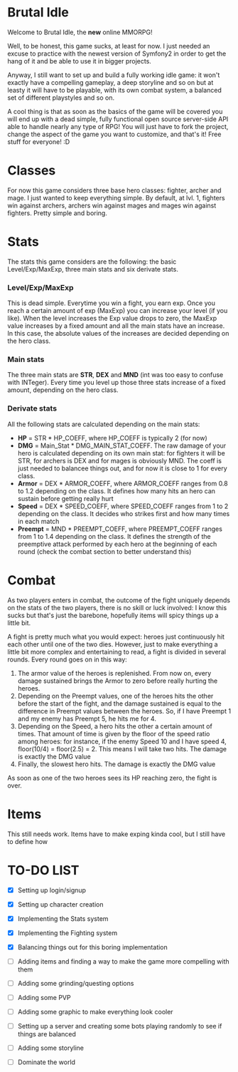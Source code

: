 Brutal Idle
===========

Welcome to Brutal Idle, the **new** online MMORPG!

Well, to be honest, this game sucks, at least for now. I just needed an excuse to practice with the newest version of Symfony2 in order to get the hang of it and be able to use it in bigger projects.

Anyway, I still want to set up and build a fully working idle game: it won't exactly have a compelling gameplay, a deep storyline and so on but at leasty it will have to be playable, with its own combat system, a balanced set of different playstyles and so on.

A cool thing is that as soon as the basics of the game will be covered you will end up with a dead simple, fully functional open source server-side API able to handle nearly any type of RPG! You will just have to fork the project, change the aspect of the game you want to customize, and that's it! Free stuff for everyone! :D

# Classes
For now this game considers three base hero classes: fighter, archer and mage. I just wanted to keep everything simple. By default, at lvl. 1, fighters win against archers, archers win against mages and mages win against fighters. Pretty simple and boring. 
# Stats

The stats this game considers are the following: the basic Level/Exp/MaxExp, three main stats and six derivate stats.
### Level/Exp/MaxExp
This is dead simple. Everytime you win a fight, you earn exp. Once you reach a certain amount of exp (MaxExp) you can increase your level (if you like). When the level increases the Exp value drops to zero, the MaxExp value increases by a fixed amount and all the main stats have an increase. In this case, the absolute values of the increases are decided depending on the hero class.
### Main stats
The three main stats are **STR**, **DEX** and **MND** (int was too easy to confuse with INTeger). Every time you level up those three stats increase of a fixed amount, depending on the hero class. 
### Derivate stats
All the following stats are calculated depending on the main stats:
 * **HP** = STR * HP_COEFF, where HP_COEFF is typically 2 (for now)
 * **DMG** = Main_Stat * DMG_MAIN_STAT_COEFF. The raw damage of your hero is calculated depending on its own main stat: for fighters it will be STR, for archers is DEX and for mages is obviously MND. The coeff is just needed to balancee things out, and for now it is close to 1 for every class.
 * **Armor** = DEX * ARMOR_COEFF, where ARMOR_COEFF ranges from 0.8 to 1.2 depending on the class. It defines how many hits an hero can sustain before getting really hurt
 * **Speed** = DEX * SPEED_COEFF, where SPEED_COEFF ranges from 1 to 2 depending on the class. It decides who strikes first and how many times in each match
 * **Preempt** = MND * PREEMPT_COEFF, where PREEMPT_COEFF ranges from 1 to 1.4 depending on the class. It defines the strength of the preemptive attack performed by each hero at the beginning of each round (check the combat section to better understand this)

# Combat
As two players enters in combat, the outcome of the fight uniquely depends on the stats of the two players, there is no skill or luck involved: I know this sucks but that's just the barebone, hopefully items will spicy things up a little bit. 

A fight is pretty much what you would expect: heroes just continuously hit each other until one of the two dies. However, just to make everything a little bit more complex and entertaining to read, a fight is divided in several rounds.
Every round goes on in this way:
1. The armor value of the heroes is replenished. From now on, every damage sustained brings the Armor to zero before really hurting the heroes.
2. Depending on the Preempt values, one of the heroes hits the other before the start of the fight, and the damage sustained is equal to the difference in Preempt values between the heroes. So, if I have Preempt 1 and my enemy has Preempt 5, he hits me for 4.
3. Depending on the Speed, a hero hits the other a certain amount of times. That amount of time is given by the floor of the speed ratio among heroes: for instance, if the enemy Speed 10 and I have speed 4, floor(10/4) = floor(2.5) = 2. This means I will take two hits. The damage is exactly the DMG value
4. Finally, the slowest hero hits. The damage is exactly the DMG value

As soon as one of the two heroes sees its HP reaching zero, the fight is over.

# Items

This still needs work. Items have to make exping kinda cool, but I still have to define how

# TO-DO LIST

- [x] Setting up login/signup
- [x] Setting up character creation
- [x] Implementing the Stats system
- [x] Implementing the Fighting system
- [x] Balancing things out for this boring implementation
- [ ] Adding items and finding a way to make the game more compelling with them
- [ ] Adding some grinding/questing options
- [ ] Adding some PVP
- [ ] Adding some graphic to make everything look cooler
- [ ] Setting up a server and creating some bots playing randomly to see if things are balanced
- [ ] Adding some storyline
- [ ] Dominate the world

